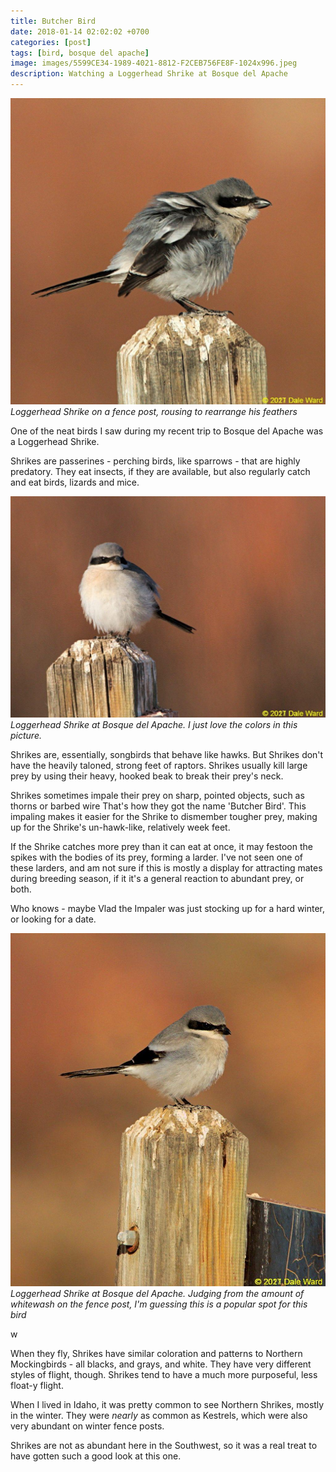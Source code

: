 ```yaml
---
title: Butcher Bird
date: 2018-01-14 02:02:02 +0700
categories: [post]
tags: [bird, bosque del apache]
image: images/5599CE34-1989-4021-8812-F2CEB756FE8F-1024x996.jpeg
description: Watching a Loggerhead Shrike at Bosque del Apache
---
```


![Loggerhead shrike](images/5599CE34-1989-4021-8812-F2CEB756FE8F-1024x996.jpeg) *Loggerhead Shrike on a fence post, rousing to rearrange his feathers*

One of the neat birds I saw during my recent trip to Bosque del Apache was a Loggerhead Shrike.

Shrikes are passerines - perching birds, like sparrows - that are highly predatory. They eat insects, if they are available, but also regularly catch and eat birds, lizards and mice.


![Loggerhead Shrike](images/FAF6553F-B1B5-4ED9-B250-81CA68002B80-1024x719.jpeg) *Loggerhead Shrike at Bosque del Apache. I just love the colors in this picture.*

Shrikes are, essentially, songbirds that behave like hawks. But Shrikes don't have the heavily taloned, strong feet of raptors. Shrikes usually kill large prey by using their heavy, hooked beak to break their prey's neck.

Shrikes sometimes impale their prey on sharp, pointed objects, such as thorns or barbed wire That's how they got the name 'Butcher Bird'. This impaling makes it easier for the Shrike to dismember tougher prey, making up for the Shrike's un-hawk-like, relatively week feet.

If the Shrike catches more prey than it can eat at once, it may festoon the spikes with the bodies of its prey, forming a larder. I've not seen one of these larders, and am not sure if this is mostly a display for attracting mates during breeding season, if it it's a general reaction to abundant prey, or both.

Who knows - maybe Vlad the Impaler was just stocking up for a hard winter, or looking for a date.

![Loggerhead Shrike](images/5BD18F62-D439-4A7B-B7A4-3263FE98B7A4-914x1024.jpeg) *Loggerhead Shrike at Bosque del Apache. Judging from the amount of whitewash on the fence post, I'm guessing this is a popular spot for this bird*

w

When they fly, Shrikes have similar coloration and patterns to Northern Mockingbirds - all blacks, and grays, and white. They have very different styles of flight, though. Shrikes tend to have a much more purposeful, less float-y flight.

When I lived in Idaho, it was pretty common to see Northern Shrikes, mostly in the winter. They were _nearly_ as common as Kestrels, which were also very abundant on winter fence posts.

Shrikes are not as abundant here in the Southwest, so it was a real treat to have gotten such a good look at this one.